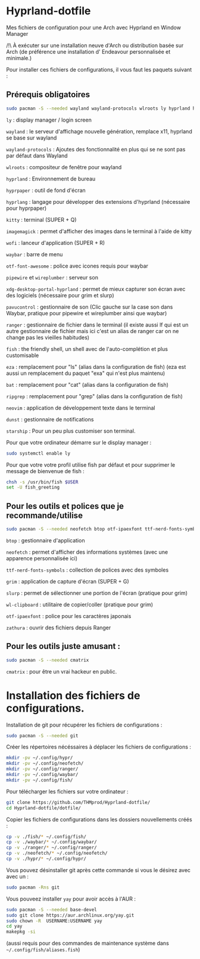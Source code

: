 # Hyprland-dotfile
Mes fichiers de configuration pour une Arch avec Hyprland en Window Manager

/!\ À exécuter sur une installation neuve d'Arch ou distribution basée sur Arch (de préférence une installation d' Endeavour personnalisée et minimale.)

Pour installer ces fichiers de configurations, il vous faut les paquets suivant :

## Prérequis obligatoires
```bash
sudo pacman -S --needed wayland wayland-protocols wlroots ly hyprland hyprpaper hyprlang kitty imagemagick wofi waybar pavucontrol otf-font-awesome ranger pipewire wireplumber xdg-desktop-portal-hyprland fish eza ripgrep bat neovim dunst starship
```

`ly` : display manager / login screen

`wayland` : le serveur d'affichage nouvelle génération, remplace x11, hyprland se base sur wayland

`wayland-protocols` : Ajoutes des fonctionnalité en plus qui se ne sont pas par défaut dans Wayland

`wlroots` : compositeur de fenêtre pour wayland

`hyprland` : Environnement de bureau

`hyprpaper` : outil de fond d'écran

`hyprlang` : langage pour développer des extensions d'hyprland (nécessaire pour hyprpaper)

`kitty` : terminal (SUPER + Q)

`imagemagick` : permet d'afficher des images dans le terminal à l'aide de kitty

`wofi` : lanceur d'application (SUPER + R)

`waybar` : barre de menu

`otf-font-awesome` : police avec icones requis pour waybar

`pipewire` et `wireplumber` : serveur son

`xdg-desktop-portal-hyprland` : permet de mieux capturer son écran avec des logiciels (nécessaire pour grim et slurp)

`pavucontrol` : gestionnaire de son (Clic gauche sur la case son dans Waybar, pratique pour pipewire et wireplumber ainsi que waybar)

`ranger` : gestionnaire de fichier dans le terminal (il existe aussi lf qui est un autre gestionnaire de fichier mais ici c'est un alias de ranger car on ne change pas les vieilles habitudes)

`fish` : the friendly shell, un shell avec de l'auto-complétion et plus customisable

`eza` : remplacement pour "ls" (alias dans la configuration de fish) (eza est aussi un remplacement du paquet "exa" qui n'est plus maintenu)

`bat` : remplacement pour "cat" (alias dans la configuration de fish)

`ripgrep` : remplacement pour "grep" (alias dans la configuration de fish)

`neovim` : application de développement texte dans le terminal

`dunst` : gestionnaire de notifications

`starship` : Pour un peu plus customiser son terminal.


Pour que votre ordinateur démarre sur le display manager :

```bash
sudo systemctl enable ly
```


Pour que votre votre profil utilise fish par défaut et pour supprimer le message de bienvenue de fish :

```bash
chsh -s /usr/bin/fish $USER
set -U fish_greeting
```


## Pour les outils et polices que je recommande/utilise

```bash
sudo pacman -S --needed neofetch btop otf-ipaexfont ttf-nerd-fonts-symbols grim slurp wl-clipboard zathura zathura-cb zathura-djvu zathura-pdf-mupdf
```

`btop` : gestionnaire d'application

`neofetch` : permet d'afficher des informations systèmes (avec une apparence personnalisée ici)

`ttf-nerd-fonts-symbols` : collection de polices avec des symboles

`grim` : application de capture d'écran (SUPER + G)

`slurp` : permet de sélectionner une portion de l'écran (pratique pour grim)

`wl-clipboard` : utilitaire de copier/coller (pratique pour grim)

`otf-ipaexfont` : police pour les caractères japonais

`zathura` : ouvrir des fichiers depuis Ranger


## Pour les outils juste amusant :

```bash
sudo pacman -S --needed cmatrix
```

`cmatrix` : pour être un vrai hackeur en public.

# Installation des fichiers de configurations.

Installation de git pour récupérer les fichiers de configurations :

```bash
sudo pacman -S --needed git
```

Créer les répertoires nécéssaires à déplacer les fichiers de configurations :

```bash
mkdir -pv ~/.config/hypr/
mkdir -pv ~/.config/neofetch/
mkdir -pv ~/.config/ranger/
mkdir -pv ~/.config/waybar/
mkdir -pv ~/.config/fish/
```

Pour télécharger les fichiers sur votre ordinateur :

```bash
git clone https://github.com/THMprod/Hyprland-dotfile/
cd Hyprland-dotfile/dotfile/
```

Copier les fichiers de configurations dans les dossiers nouvellements créés :

```bash
cp -v ./fish/* ~/.config/fish/
cp -v ./waybar/* ~/.config/waybar/
cp -v ./ranger/* ~/.config/ranger/
cp -v ./neofetch/* ~/.config/neofetch/
cp -v ./hypr/* ~/.config/hypr/
```

Vous pouvez désinstaller git après cette commande si vous le désirez avec avec un :

```bash
sudo pacman -Rns git
```

Vous pouveez installer `yay` pour avoir accès à l'AUR :

```bash
sudo pacman -S --needed base-devel
sudo git clone https://aur.archlinux.org/yay.git
sudo chown -R  USERNAME:USERNAME yay
cd yay
makepkg -si
```

(aussi requis pour des commandes de maintenance système dans ``~/.config/fish/aliases.fish``)